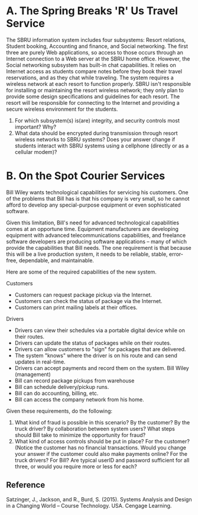 # A. The Spring Breaks 'R' Us Travel Service  
The SBRU information system includes four subsystems: Resort relations, Student booking, Accounting and finance, and Social networking. 
The first three are purely Web applications, so access to those occurs through an Internet connection to a Web server at the SBRU home office. 
However, the Social networking subsystem has built-in chat capabilities. It relies on Internet access as students compare notes before they book their travel reservations, and as they chat while traveling. 
The system requires a wireless network at each resort to function properly. 
SBRU isn't responsible for installing or maintaining the resort wireless network; they only plan to provide some design specifications and guidelines for each resort. 
The resort will be responsible for connecting to the Internet and providing a secure wireless environment for the students. 

1. For which subsystem(s) is(are) integrity, and security controls most important? Why?
2. What data should be encrypted during transmission through resort wireless networks to SBRU systems? Does your answer change if students interact with SBRU systems using a cellphone (directly or as a cellular modem)?

# B. On the Spot Courier Services 
Bill Wiley wants technological capabilities for servicing his customers. 
One of the problems that Bill has is that his company is very small, so he cannot afford to develop any special-purpose equipment or even sophisticated software.

Given this limitation, Bill's need for advanced technological capabilities comes at an opportune time. 
Equipment manufacturers are developing equipment with advanced telecommunications capabilities, and freelance software developers are producing software applications – many of which provide the capabilities that Bill needs. 
The one requirement is that because this will be a live production system, it needs to be reliable, stable, error-free, dependable, and maintainable. 

Here are some of the required capabilities of the new system. 

Customers 
- Customers can request package pickup via the Internet.
- Customers can check the status of package via the Internet.
- Customers can print mailing labels at their offices.

Drivers 
- Drivers can view their schedules via a portable digital device while on their routes.
- Drivers can update the status of packages while on their routes.
- Drivers can allow customers to "sign" for packages that are delivered.
- The system "knows" where the driver is on his route and can send updates in real-time.
- Drivers can accept payments and record them on the system. Bill Wiley (management)
- Bill can record package pickups from warehouse
- Bill can schedule delivery/pickup runs.
- Bill can do accounting, billing, etc.
- Bill can access the company network from his home.

Given these requirements, do the following: 
1. What kind of fraud is possible in this scenario? By the customer? By the truck driver? By collaboration between system users? What steps should Bill take to minimize the opportunity for fraud?
2. What kind of access controls should be put in place? For the customer? (Notice the customer has no financial transactions. Would you change your answer if the customer could also make payments online?
For the truck drivers? For Bill? Are typical userID and password sufficient for all three, or would you require more or less for each?


## Reference
Satzinger, J., Jackson, and R., Burd, S. (2015). Systems Analysis and Design in a Changing World – Course Technology. USA. Cengage Learning. 
